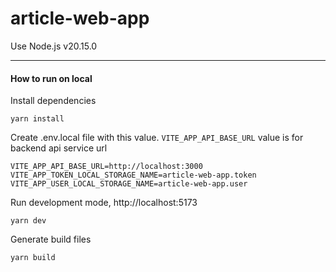 # article-web-app

Use Node.js v20.15.0

---

#### How to run on local

Install dependencies

```
yarn install
```

Create .env.local file with this value. `VITE_APP_API_BASE_URL` value is for backend api service url

```
VITE_APP_API_BASE_URL=http://localhost:3000
VITE_APP_TOKEN_LOCAL_STORAGE_NAME=article-web-app.token
VITE_APP_USER_LOCAL_STORAGE_NAME=article-web-app.user
```

Run development mode, http://localhost:5173

```
yarn dev
```

Generate build files

```
yarn build
```

